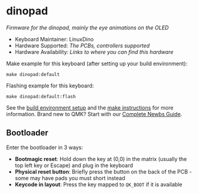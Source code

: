 # dinopad


*Firmware for the dinopad, mainly the eye animations on the OLED*

* Keyboard Maintainer: LinuxDino
* Hardware Supported: *The PCBs, controllers supported*
* Hardware Availability: *Links to where you can find this hardware*

Make example for this keyboard (after setting up your build environment):

    make dinopad:default

Flashing example for this keyboard:

    make dinopad:default:flash

See the [build environment setup](https://docs.qmk.fm/#/getting_started_build_tools) and the [make instructions](https://docs.qmk.fm/#/getting_started_make_guide) for more information. Brand new to QMK? Start with our [Complete Newbs Guide](https://docs.qmk.fm/#/newbs).

## Bootloader

Enter the bootloader in 3 ways:

* **Bootmagic reset**: Hold down the key at (0,0) in the matrix (usually the top left key or Escape) and plug in the keyboard
* **Physical reset button**: Briefly press the button on the back of the PCB - some may have pads you must short instead
* **Keycode in layout**: Press the key mapped to `QK_BOOT` if it is available
